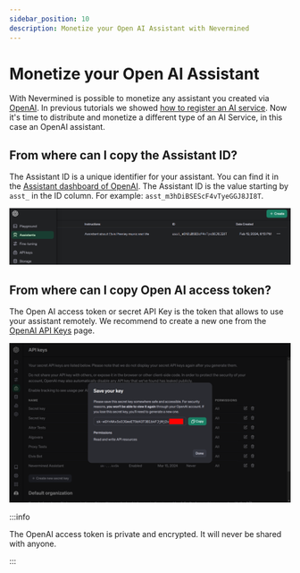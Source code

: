```yaml
---
sidebar_position: 10
description: Monetize your Open AI Assistant with Nevermined
---
```


# Monetize your Open AI Assistant

With Nevermined is possible to monetize any assistant you created via [OpenAI](https://platform.openai.com/assistants). In previous tutorials we showed [how to register an AI service](register-agent). Now it's time to distribute and monetize a different type of an AI Service, in this case an OpenAI assistant.

## From where can I copy the Assistant ID?

The Assistant ID is a unique identifier for your assistant. You can find it in the [Assistant dashboard of OpenAI](https://platform.openai.com/assistants). The Assistant ID is the value starting by `asst_` in the ID column. For example: `asst_m3hDiBSEScF4vTyeGGJ8JI8T`.

<p align="center"><img src="/images/tutorials/builders/assistants/assistant_id_openai.png" width="600"/></p>

## From where can I copy Open AI access token?

The Open AI access token or  secret API Key is the token that allows to use your assistant remotely. We recommend to create a new one from the [OpenAI API Keys](https://platform.openai.com/api-keys) page.

<p align="center"><img src="/images/tutorials/builders/assistants/access_toke_openai.png" width="600"/></p>


:::info

The OpenAI access token is private and encrypted. It will never be shared with anyone.

:::
